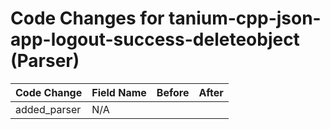 # Code Changes for tanium-cpp-json-app-logout-success-deleteobject (Parser)

| Code Change | Field Name | Before | After |
|-------------|------------|--------|-------|
| added_parser | N/A |  |  |